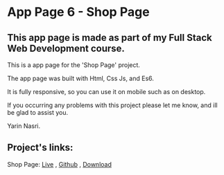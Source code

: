 # App Page 6 - Shop Page

## This app page is made as part of my Full Stack Web Development course.

This is a app page for the 'Shop Page' project.

The app page was built with Html, Css Js, and Es6.

It is fully responsive, so you can use it on mobile such as on desktop.

If you occurring any problems with this project please let me know, and ill be glad to assist you.

Yarin Nasri.

## Project's links:

Shop Page:
[Live](https://yarinnasri.github.io/Shop-Page/) , [Github](https://github.com/Yarinnasri/Shop-Page) , [Download](https://github.com/Yarinnasri/Shop-Page/archive/refs/heads/main.zip)
